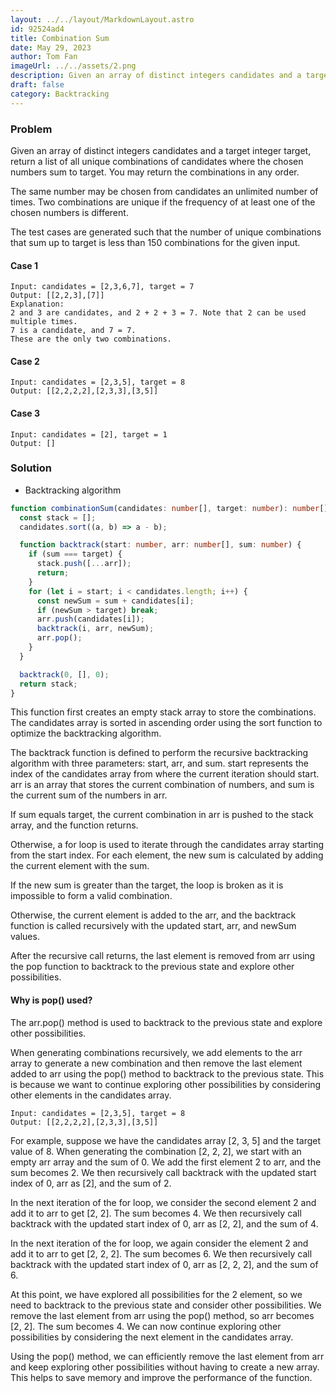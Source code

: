 ```yaml
---
layout: ../../layout/MarkdownLayout.astro
id: 92524ad4
title: Combination Sum
date: May 29, 2023
author: Tom Fan
imageUrl: ../../assets/2.png
description: Given an array of distinct integers candidates and a target integer target, return a list of all unique combinations of candidates where the chosen numbers sum to target. You may return the combinations in any order.
draft: false
category: Backtracking
---
```


### Problem

Given an array of distinct integers candidates and a target integer target, return a list of all unique combinations of candidates where the chosen numbers sum to target. You may return the combinations in any order.

The same number may be chosen from candidates an unlimited number of times. Two combinations are unique if the
frequency
of at least one of the chosen numbers is different.

The test cases are generated such that the number of unique combinations that sum up to target is less than 150 combinations for the given input.

#### Case 1

```
Input: candidates = [2,3,6,7], target = 7
Output: [[2,2,3],[7]]
Explanation:
2 and 3 are candidates, and 2 + 2 + 3 = 7. Note that 2 can be used multiple times.
7 is a candidate, and 7 = 7.
These are the only two combinations.
```

#### Case 2

```
Input: candidates = [2,3,5], target = 8
Output: [[2,2,2,2],[2,3,3],[3,5]]
```

#### Case 3

```
Input: candidates = [2], target = 1
Output: []
```

### Solution

- Backtracking algorithm

```typescript
function combinationSum(candidates: number[], target: number): number[][] {
  const stack = [];
  candidates.sort((a, b) => a - b);

  function backtrack(start: number, arr: number[], sum: number) {
    if (sum === target) {
      stack.push([...arr]);
      return;
    }
    for (let i = start; i < candidates.length; i++) {
      const newSum = sum + candidates[i];
      if (newSum > target) break;
      arr.push(candidates[i]);
      backtrack(i, arr, newSum);
      arr.pop();
    }
  }

  backtrack(0, [], 0);
  return stack;
}
```

This function first creates an empty stack array to store the combinations.
The candidates array is sorted in ascending order using the sort function to optimize the backtracking algorithm.

The backtrack function is defined to perform the recursive backtracking algorithm with three parameters: start, arr, and sum. start represents the index of the candidates array from where the current iteration should start. arr is an array that stores the current combination of numbers, and sum is the current sum of the numbers in arr.

If sum equals target, the current combination in arr is pushed to the stack array, and the function returns.

Otherwise, a for loop is used to iterate through the candidates array starting from the start index. For each element, the new sum is calculated by adding the current element with the sum.

If the new sum is greater than the target, the loop is broken as it is impossible to form a valid combination.

Otherwise, the current element is added to the arr, and the backtrack function is called recursively with the updated start, arr, and newSum values.

After the recursive call returns, the last element is removed from arr using the pop function to backtrack to the previous state and explore other possibilities.

#### Why is pop() used?

The arr.pop() method is used to backtrack to the previous state and explore other possibilities.

When generating combinations recursively, we add elements to the arr array to generate a new combination and then remove the last element added to arr using the pop() method to backtrack to the previous state. This is because we want to continue exploring other possibilities by considering other elements in the candidates array.

```
Input: candidates = [2,3,5], target = 8
Output: [[2,2,2,2],[2,3,3],[3,5]]
```

For example, suppose we have the candidates array [2, 3, 5] and the target value of 8. When generating the combination [2, 2, 2], we start with an empty arr array and the sum of 0. We add the first element 2 to arr, and the sum becomes 2. We then recursively call backtrack with the updated start index of 0, arr as [2], and the sum of 2.

In the next iteration of the for loop, we consider the second element 2 and add it to arr to get [2, 2]. The sum becomes 4. We then recursively call backtrack with the updated start index of 0, arr as [2, 2], and the sum of 4.

In the next iteration of the for loop, we again consider the element 2 and add it to arr to get [2, 2, 2]. The sum becomes 6. We then recursively call backtrack with the updated start index of 0, arr as [2, 2, 2], and the sum of 6.

At this point, we have explored all possibilities for the 2 element, so we need to backtrack to the previous state and consider other possibilities. We remove the last element from arr using the pop() method, so arr becomes [2, 2]. The sum becomes 4. We can now continue exploring other possibilities by considering the next element in the candidates array.

Using the pop() method, we can efficiently remove the last element from arr and keep exploring other possibilities without having to create a new array. This helps to save memory and improve the performance of the function.
